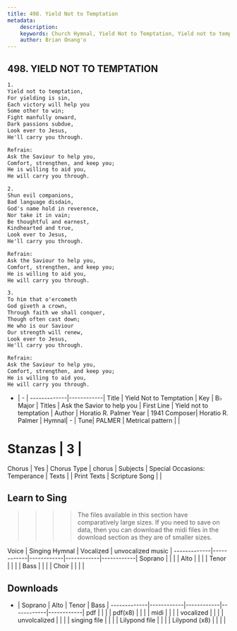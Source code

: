 ```yaml
---
title: 498. Yield Not to Temptation
metadata:
    description: 
    keywords: Church Hymnal, Yield Not to Temptation, Yield not to temptation , Ask the Savior to help you
    author: Brian Onang'o
---
```



## 498. YIELD NOT TO TEMPTATION

```txt
1.
Yield not to temptation, 
For yielding is sin, 
Each victory will help you 
Some other to win; 
Fight manfully onward, 
Dark passions subdue, 
Look ever to Jesus, 
He'll carry you through. 

Refrain:
Ask the Saviour to help you, 
Comfort, strengthen, and keep you; 
He is willing to aid you, 
He will carry you through. 

2.
Shun evil companions, 
Bad language disdain, 
God's name hold in reverence, 
Nor take it in vain; 
Be thoughtful and earnest, 
Kindhearted and true, 
Look ever to Jesus, 
He'll carry you through. 

Refrain:
Ask the Saviour to help you, 
Comfort, strengthen, and keep you; 
He is willing to aid you, 
He will carry you through. 

3.
To him that o'ercometh 
God giveth a crown, 
Through faith we shall conquer, 
Though often cast down; 
He who is our Saviour 
Our strength will renew, 
Look ever to Jesus, 
He'll carry you through.

Refrain:
Ask the Saviour to help you, 
Comfort, strengthen, and keep you; 
He is willing to aid you, 
He will carry you through. 

```

- |   -  |
-------------|------------|
Title | Yield Not to Temptation |
Key | B♭ Major |
Titles | Ask the Savior to help you |
First Line | Yield not to temptation  |
Author | Horatio R. Palmer
Year | 1941
Composer| Horatio R. Palmer |
Hymnal|  - |
Tune| PALMER |
Metrical pattern | |
# Stanzas | 3 |
Chorus | Yes |
Chorus Type | chorus |
Subjects | Special Occasions: Temperance |
Texts |  |
Print Texts | 
Scripture Song |  |
  
## Learn to Sing

>>>> The files available in this section have comparatively large sizes. If you need to save on data, then you can download the midi files in the download section as they are of smaller sizes.

Voice |  Singing Hymnal | Vocalized | unvocalized music |
-------------|------------|------------|------------|------------|
Soprano | | | |
Alto | | | |
Tenor | | | |
Bass | | | |
Choir | | | |

## Downloads

- |  Soprano | Alto | Tenor | Bass |
-------------|------------|------------|------------|------------|
pdf | | | |
pdf(x8) | | | |
midi | | | |
vocalized | | | |
unvolcalized | | | |
singing file | | | |
Lilypond file | | | |
Lilypond (x8) | | | |
  